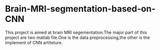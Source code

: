 # Brain-MRI-segmentation-based-on-CNN
This project is aimed at brain MRI segementation.The major part of this project are two matlab file.One is the data preprocessing,the other 
is the implement of CNN artiteture.
